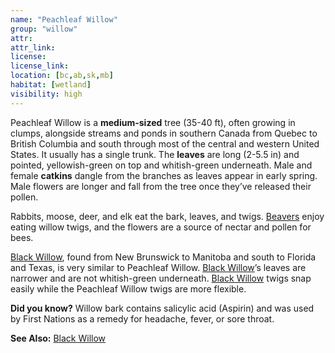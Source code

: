 ```yaml
---
name: "Peachleaf Willow"
group: "willow"
attr: 
attr_link: 
license: 
license_link: 
location: [bc,ab,sk,mb]
habitat: [wetland]
visibility: high 
---
```

Peachleaf Willow is a **medium-sized** tree (35-40 ft), often growing in clumps, alongside streams and ponds in southern Canada from Quebec to British Columbia and south through most of the central and western United States. It usually has a single trunk. The **leaves** are long (2-5.5 in) and pointed, yellowish-green on top and whitish-green underneath. Male and female **catkins** dangle from the branches as leaves appear in early spring. Male flowers are longer and fall from the tree once they’ve released their pollen.

Rabbits, moose, deer, and elk eat the bark, leaves, and twigs. [Beavers](/animals/beaver) enjoy eating willow twigs, and the flowers are a source of nectar and pollen for bees.

[Black Willow](/trees/blackwil), found from New Brunswick to Manitoba and south to Florida and Texas, is very similar to Peachleaf Willow. [Black Willow](/trees/blackwil)’s leaves are narrower and are not whitish-green underneath. [Black Willow](/trees/blackwil) twigs snap easily while the Peachleaf Willow twigs are more flexible.

**Did you know?** Willow bark contains salicylic acid (Aspirin) and was used by First Nations as a remedy for headache, fever, or sore throat.

<!-- generated, do not edit -->
**See Also:**
[Black Willow](/trees/blackwil)
